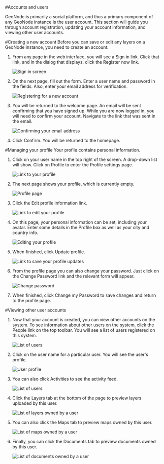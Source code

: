 #Accounts and users

GeoNode is primarily a social platform, and thus a primary component of any GeoNode instance is the user account. This section will guide you through account registration, updating your account information, and viewing other user accounts.

#Creating a new account
Before you can save or edit any layers on a GeoNode instance, you need to create an account.

1. From any page in the web interface, you will see a Sign in link. Click that link, and in the dialog that displays, click the Register now link.

	![Sign in screen](img/signin.png)

2. On the next page, fill out the form. Enter a user name and password in the fields. Also, enter your email address for verification.

	![Registering for a new account](img/signup.png)

3. You will be returned to the welcome page. An email will be sent confirming that you have signed up. While you are now logged in, you will need to confirm your account. Navigate to the link that was sent in the email.

	![Confirming your email address](img/confirm.png)

4. Click Confirm. You will be returned to the homepage.


#Managing your profile
Your profile contains personal information.

1. Click on your user name in the top right of the screen. A drop-down list will show. Click on Profile to enter the Profile settings page.

	![Link to your profile](img/profilelink.png)

2. The next page shows your profile, which is currently empty.

	![Profile page](img/profilepage.png)

3. Click the Edit profile information link.

	![Link to edit your profile](img/editprofilelink.png)

4. On this page, your personal information can be set, including your avatar. Enter some details in the Profile box as well as your city and country info.

	![Editing your profile](img/profileedit.png)

5. When finished, click Update profile.

	![Link to save your profile updates](img/updateprofilelink.png)

6. From the profile page you can also change your password. Just click on the Change Password link and the relevant form will appear.

	![Change password](img/change_password.png)

7. When finished, click Change my Password to save changes and return to the profile page.

#Viewing other user accounts

1. Now that your account is created, you can view other accounts on the system. To see information about other users on the system, click the People link on the top toolbar. You will see a list of users registered on this system.

	![List of users](img/peoplepage.png)
	
2. Click on the user name for a particular user. You will see the user's profile.
	
	![User profile](img/adminprofile.png)

3. You can also click Activities to see the activity feed.

	![List of users](img/adminactivities.png)

4. Click the Layers tab at the bottom of the page to preview layers uploaded by this user.

	![List of layers owned by a user](img/adminlayers.png)

5. You can also click the Maps tab to preview maps owned by this user.

	![List of maps owned by a user](img/adminmaps.png)

6. Finally, you can click the Documents tab to preview documents owned by this user.

	![List of documents owned by a user](img/admindocs.png)